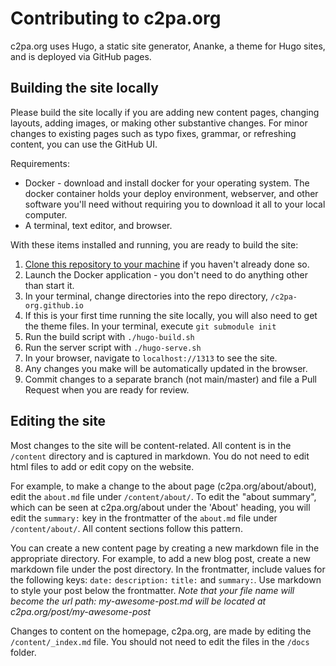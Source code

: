 # Contributing to c2pa.org

c2pa.org uses Hugo, a static site generator, Ananke, a theme for Hugo sites, and is deployed via GitHub pages.

## Building the site locally
 
Please build the site locally if you are adding new content pages, changing layouts, adding images, or making other substantive changes.
For minor changes to existing pages such as typo fixes, grammar, or refreshing content, you can use the GitHub UI.

Requirements:
* Docker - download and install docker for your operating system. The docker container holds your deploy environment, webserver, and other software you'll need without requiring you to download it all to your local computer.
* A terminal, text editor, and browser.

With these items installed and running, you are ready to build the site:

1. [Clone this repository to your machine]() if you haven't already done so. 
1. Launch the Docker application - you don't need to do anything other than start it.
1. In your terminal, change directories into the repo directory, `/c2pa-org.github.io`
1. If this is your first time running the site locally, you will also need to get the theme files. In your terminal, execute `git submodule init`
1. Run the build script with `./hugo-build.sh`
1. Run the server script with `./hugo-serve.sh`
1. In your browser, navigate to `localhost://1313` to see the site.
1. Any changes you make will be automatically updated in the browser.
1. Commit changes to a separate branch (not main/master) and file a Pull Request when you are ready for review.

## Editing the site

Most changes to the site will be content-related. All content is in the `/content` directory and is captured in markdown. You do not need to edit html files to add or edit copy on the website.

For example, to make a change to the about page (c2pa.org/about/about), edit the `about.md` file under `/content/about/`. To edit the "about summary", which can be seen at c2pa.org/about under the 'About' heading, you will edit the `summary:` key in the frontmatter  of the `about.md` file under `/content/about/`. All content sections follow this pattern. 

You can create a new content page by creating a new markdown file in the appropriate directory. For example, to add a new blog post, create a new markdown file under the post directory. In the frontmatter, include values for the following keys: `date:` `description:` `title:` and `summary:`. Use markdown to style your post below the frontmatter. _Note that your file name will become the url path: my-awesome-post.md will be located at c2pa.org/post/my-awesome-post_

Changes to content on the homepage, c2pa.org, are made by editing the `/content/_index.md` file. You should not need to edit the files in the `/docs` folder.
